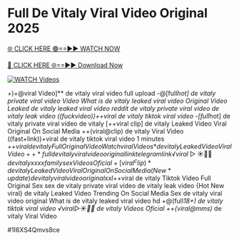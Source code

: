 # Full De Vitaly Viral Video Original 2025


[🌐 CLICK HERE 🟢==►► WATCH NOW](https://cutt.ly/te57wshS)

[🔴 CLICK HERE 🌐==►► Download Now](https://cutt.ly/te57wshS)

[![WATCH Videos](https://i.imgur.com/dJHk4Zq.gif)](https://cutt.ly/te57wshS)




























+)+@viral Video]** de vitaly viral video full upload -@[full*hot] de vitaly private viral video Video What is de vitaly leaked viral video Original Video Leaked de vitaly leaked viral video reddit
de vitaly private viral video de vitaly leak video
((fuckvideo))++viral de vitaly tiktok viral video -[full*hot] de vitaly private viral video de vitaly [++viral clip] de vitaly Leaked Video Viral Original On Social Media ++(viral@clip) de vitaly Viral Video ((fast+link))+viral de vitaly tiktok viral video 1 minutes +$+viral de vitaly Full Original Video
{Watch viral Videos*} de vitaly Leaked Video Viral Video
++*full de vitaly viral video original link telegram link ️√viral▷☀️👄💥 de vitaly xxxx family sex Videos Oficial +[viral^clip)* de vitaly Leaked Video Viral Original On Social Media (New*update) de vitaly viral video original xxl +$+viral de vitaly Tiktok Video Full Original Sex sex de vitaly private viral video de vitaly leak video {Hot New viral} de vitaly Leaked Video Trending On Social Media Sex de vitaly viral video original What is de vitaly leaked viral video hd +@(full*18+) de vitaly tiktok viral video
️√viral▷☀️👄💥 de vitaly Videos Oficial
++{viral@mms)* de vitaly Viral Video


#1I6XS4Qmvs8ce
